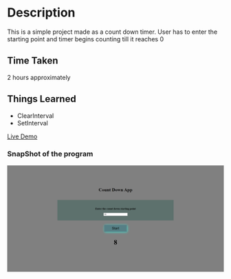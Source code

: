 # Description
This is a simple project made as a count down timer. User has to enter the starting point and timer begins counting till it reaches 0

## Time Taken

2 hours approximately

## Things Learned

- ClearInterval
- SetInterval


[Live Demo](https://randomquotegen-akj.netlify.app/)

### SnapShot of the program

![Snap](./snap.png)